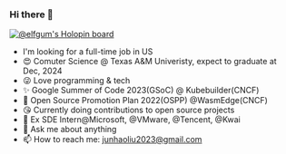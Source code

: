 ### Hi there 👋

 

[![@elfgum's Holopin board](https://holopin.me/elfgum)](https://holopin.io/@elfgum)
- I'm looking for a full-time job in US
- 😍 Comuter Science @ Texas A&M Univeristy, expect to graduate at Dec, 2024
- 😜 Love programming & tech
- ✨ Google Summer of Code 2023(GSoC) @ Kubebuilder(CNCF)
- 🎉 Open Source Promotion Plan 2022(OSPP) @WasmEdge(CNCF)
- 😘 Currently doing contributions to open source projects
- 💖 Ex SDE Intern@Microsoft, @VMware, @Tencent, @Kwai
- 💬 Ask me about anything
- 📫 How to reach me: junhaoliu2023@gmail.com


